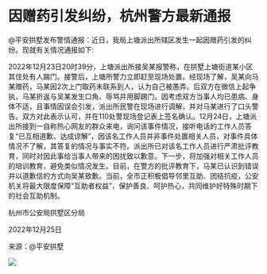 # 因赠药引发纠纷，杭州警方最新通报

@平安拱墅发布警情通报：近日，我局上塘派出所辖区发生一起因赠药引发的纠纷。现就有关情况通报如下:

2022年12月23日20时39分，上塘派出所接吴某报警称，在拱墅上塘街道某小区其住处有人踹门。接警后，上塘所警力立即赶至现场处置。经现场了解，吴某向马某赠药，马某因2次上门取药未联系到人，认为自己被愚弄。后双方在微信上起争执，马某折返与吴某发生口角、辱骂并用脚踢门。因考虑双方当事人均已患病、身体不适，且事情因误会引发，派出所民警在现场进行调解，并对马某进行了口头警告。双方对此表示认可，并在110处警现场登记表上签名确认。12月24日，上塘派出所接到一自称热心网友的群众来电，询问该事件情况，接听电话的工作人员答复“已互相道歉、达成谅解”，因该名工作人员并非事件处置相关人员，对事件具体情况不了解，其答复的情况与事实不符。派出所已对该名工作人员进行严肃批评教育，同时对因此事给当事人带来的困扰致以歉意。下一步，将加强对相关工作人员的培训教育，避免类似情况发生。目前，在警方的批评教育下，马某已认识到错误并以道歉信的方式向吴某致歉。当前，全市正积极倡导邻里互助、团结抗疫，公安机关将最大限度保障“互助者权益”，保护善良、呵护热心，共同维护好特殊时期下的社会互助机制。

杭州市公安局拱墅区分局

2022年12月25日

来源：@平安拱墅

![](https://inews.gtimg.com/newsapp_bt/0/15576419620/1000)

